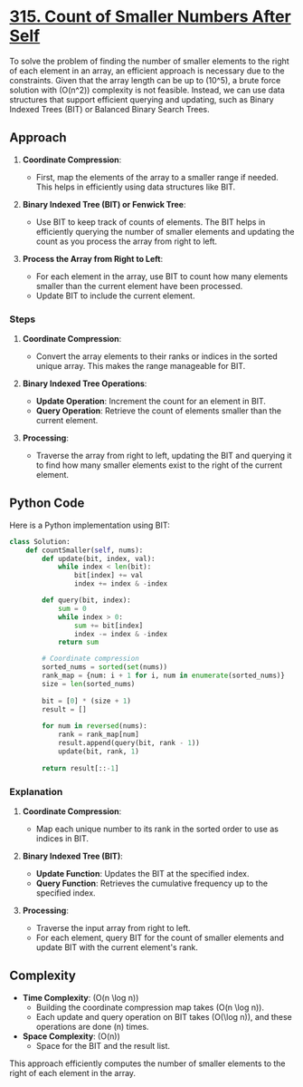 # [315. Count of Smaller Numbers After Self](https://leetcode.com/problems/count-of-smaller-numbers-after-self/description/)

To solve the problem of finding the number of smaller elements to the right of each element in an array, an efficient approach is necessary due to the constraints. Given that the array length can be up to \(10^5\), a brute force solution with \(O(n^2)\) complexity is not feasible. Instead, we can use data structures that support efficient querying and updating, such as Binary Indexed Trees (BIT) or Balanced Binary Search Trees. 

## Approach

1. **Coordinate Compression**:
   - First, map the elements of the array to a smaller range if needed. This helps in efficiently using data structures like BIT.

2. **Binary Indexed Tree (BIT) or Fenwick Tree**:
   - Use BIT to keep track of counts of elements. The BIT helps in efficiently querying the number of smaller elements and updating the count as you process the array from right to left.

3. **Process the Array from Right to Left**:
   - For each element in the array, use BIT to count how many elements smaller than the current element have been processed.
   - Update BIT to include the current element.

### Steps

1. **Coordinate Compression**:
   - Convert the array elements to their ranks or indices in the sorted unique array. This makes the range manageable for BIT.

2. **Binary Indexed Tree Operations**:
   - **Update Operation**: Increment the count for an element in BIT.
   - **Query Operation**: Retrieve the count of elements smaller than the current element.

3. **Processing**:
   - Traverse the array from right to left, updating the BIT and querying it to find how many smaller elements exist to the right of the current element.

## Python Code

Here is a Python implementation using BIT:

```python
class Solution:
    def countSmaller(self, nums):
        def update(bit, index, val):
            while index < len(bit):
                bit[index] += val
                index += index & -index

        def query(bit, index):
            sum = 0
            while index > 0:
                sum += bit[index]
                index -= index & -index
            return sum

        # Coordinate compression
        sorted_nums = sorted(set(nums))
        rank_map = {num: i + 1 for i, num in enumerate(sorted_nums)}
        size = len(sorted_nums)
        
        bit = [0] * (size + 1)
        result = []
        
        for num in reversed(nums):
            rank = rank_map[num]
            result.append(query(bit, rank - 1))
            update(bit, rank, 1)
        
        return result[::-1]
```

### Explanation

1. **Coordinate Compression**:
   - Map each unique number to its rank in the sorted order to use as indices in BIT.

2. **Binary Indexed Tree (BIT)**:
   - **Update Function**: Updates the BIT at the specified index.
   - **Query Function**: Retrieves the cumulative frequency up to the specified index.

3. **Processing**:
   - Traverse the input array from right to left.
   - For each element, query BIT for the count of smaller elements and update BIT with the current element's rank.

## Complexity

- **Time Complexity**: \(O(n \log n)\)
  - Building the coordinate compression map takes \(O(n \log n)\).
  - Each update and query operation on BIT takes \(O(\log n)\), and these operations are done \(n\) times.
- **Space Complexity**: \(O(n)\)
  - Space for the BIT and the result list.

This approach efficiently computes the number of smaller elements to the right of each element in the array.
